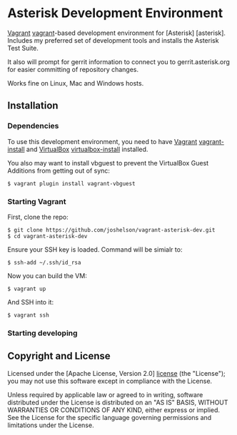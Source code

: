 # Asterisk Development Environment

[Vagrant] [vagrant]-based development environment for  [Asterisk] [asterisk]. Includes my preferred set of development tools and installs the Asterisk Test Suite.

It also will prompt for gerrit information to connect you to gerrit.asterisk.org for easier committing of repository changes.

Works fine on Linux, Mac and Windows hosts.

## Installation

### Dependencies

To use this development environment, you need to have [Vagrant] [vagrant-install] and [VirtualBox] [virtualbox-install] installed.

You also may want to install vbguest to prevent the VirtualBox Guest Additions from getting out of sync:

    $ vagrant plugin install vagrant-vbguest

### Starting Vagrant

First, clone the repo:

    $ git clone https://github.com/joshelson/vagrant-asterisk-dev.git
    $ cd vagrant-asterisk-dev

Ensure your SSH key is loaded. Command will be simialr to:

    $ ssh-add ~/.ssh/id_rsa

Now you can build the VM:

    $ vagrant up

And SSH into it:

    $ vagrant ssh

### Starting developing


## Copyright and License

Licensed under the [Apache License, Version 2.0] [license] (the "License");
you may not use this software except in compliance with the License.

Unless required by applicable law or agreed to in writing, software
distributed under the License is distributed on an "AS IS" BASIS,
WITHOUT WARRANTIES OR CONDITIONS OF ANY KIND, either express or implied.
See the License for the specific language governing permissions and
limitations under the License.

[vagrant]: http://vagrantup.com
[vagrant-install]: http://docs.vagrantup.com/v2/installation/index.html
[virtualbox]: https://www.virtualbox.org
[virtualbox-install]: https://www.virtualbox.org/wiki/Downloads

[license]: http://www.apache.org/licenses/LICENSE-2.0

